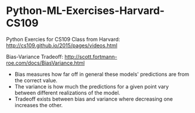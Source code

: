 # Python-ML-Exercises-Harvard-CS109

Python Exercies for CS109 Class from Harvard: http://cs109.github.io/2015/pages/videos.html

Bias-Variance Tradeoff: http://scott.fortmann-roe.com/docs/BiasVariance.html

- Bias measures how far off in general these models' predictions are from the correct value.
- The variance is how much the predictions for a given point vary between different realizations of the model.
- Tradeoff exists between bias and variance where decreasing one increases the other. 
